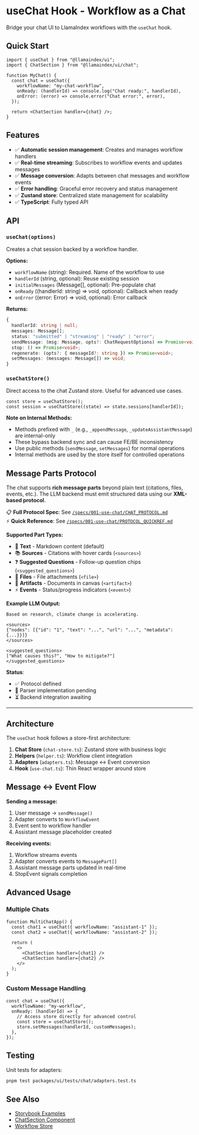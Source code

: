 # useChat Hook - Workflow as a Chat

Bridge your chat UI to LlamaIndex workflows with the `useChat` hook.

## Quick Start

```tsx
import { useChat } from "@llamaindex/ui";
import { ChatSection } from "@llamaindex/ui/chat";

function MyChat() {
  const chat = useChat({
    workflowName: "my-chat-workflow",
    onReady: (handlerId) => console.log("Chat ready:", handlerId),
    onError: (error) => console.error("Chat error:", error),
  });

  return <ChatSection handler={chat} />;
}
```

## Features

- ✅ **Automatic session management**: Creates and manages workflow handlers
- ✅ **Real-time streaming**: Subscribes to workflow events and updates messages
- ✅ **Message conversion**: Adapts between chat messages and workflow events
- ✅ **Error handling**: Graceful error recovery and status management
- ✅ **Zustand store**: Centralized state management for scalability
- ✅ **TypeScript**: Fully typed API

## API

### `useChat(options)`

Creates a chat session backed by a workflow handler.

**Options:**

- `workflowName` (string): Required. Name of the workflow to use
- `handlerId` (string, optional): Reuse existing session
- `initialMessages` (Message[], optional): Pre-populate chat
- `onReady` ((handlerId: string) => void, optional): Callback when ready
- `onError` ((error: Error) => void, optional): Error callback

**Returns:**

```typescript
{
  handlerId: string | null;
  messages: Message[];
  status: "submitted" | "streaming" | "ready" | "error";
  sendMessage: (msg: Message, opts?: ChatRequestOptions) => Promise<void>;
  stop: () => Promise<void>;
  regenerate: (opts?: { messageId?: string }) => Promise<void>;
  setMessages: (messages: Message[]) => void;
}
```

### `useChatStore()`

Direct access to the chat Zustand store. Useful for advanced use cases.

```tsx
const store = useChatStore();
const session = useChatStore((state) => state.sessions[handlerId]);
```

**Note on Internal Methods:**

- Methods prefixed with `_` (e.g., `_appendMessage`, `_updateAssistantMessage`) are internal-only
- These bypass backend sync and can cause FE/BE inconsistency
- Use public methods (`sendMessage`, `setMessages`) for normal operations
- Internal methods are used by the store itself for controlled operations

## Message Parts Protocol

The chat supports **rich message parts** beyond plain text (citations, files, events, etc.). The LLM backend must emit structured data using our **XML-based protocol**.

📋 **Full Protocol Spec**: See [`/specs/001-use-chat/CHAT_PROTOCOL.md`](../../../specs/001-use-chat/CHAT_PROTOCOL.md)  
⚡ **Quick Reference**: See [`/specs/001-use-chat/PROTOCOL_QUICKREF.md`](../../../specs/001-use-chat/PROTOCOL_QUICKREF.md)

**Supported Part Types:**

- 📝 **Text** - Markdown content (default)
- 📚 **Sources** - Citations with hover cards (`<sources>`)
- ❓ **Suggested Questions** - Follow-up question chips (`<suggested_questions>`)
- 📎 **Files** - File attachments (`<file>`)
- 📄 **Artifacts** - Documents in canvas (`<artifact>`)
- ⚡ **Events** - Status/progress indicators (`<event>`)

**Example LLM Output:**

```
Based on research, climate change is accelerating.

<sources>
{"nodes": [{"id": "1", "text": "...", "url": "...", "metadata": {...}}]}
</sources>

<suggested_questions>
["What causes this?", "How to mitigate?"]
</suggested_questions>
```

**Status**:

- ✅ Protocol defined
- 🚧 Parser implementation pending
- ⏳ Backend integration awaiting

---

## Architecture

The `useChat` hook follows a store-first architecture:

1. **Chat Store** (`chat-store.ts`): Zustand store with business logic
2. **Helpers** (`helper.ts`): Workflow client integration
3. **Adapters** (`adapters.ts`): Message ↔ Event conversion
4. **Hook** (`use-chat.ts`): Thin React wrapper around store

## Message ↔ Event Flow

**Sending a message:**

1. User message → `sendMessage()`
2. Adapter converts to `WorkflowEvent`
3. Event sent to workflow handler
4. Assistant message placeholder created

**Receiving events:**

1. Workflow streams events
2. Adapter converts events to `MessagePart[]`
3. Assistant message parts updated in real-time
4. StopEvent signals completion

## Advanced Usage

### Multiple Chats

```tsx
function MultiChatApp() {
  const chat1 = useChat({ workflowName: "assistant-1" });
  const chat2 = useChat({ workflowName: "assistant-2" });

  return (
    <>
      <ChatSection handler={chat1} />
      <ChatSection handler={chat2} />
    </>
  );
}
```

### Custom Message Handling

```tsx
const chat = useChat({
  workflowName: "my-workflow",
  onReady: (handlerId) => {
    // Access store directly for advanced control
    const store = useChatStore();
    store.setMessages(handlerId, customMessages);
  },
});
```

## Testing

Unit tests for adapters:

```bash
pnpm test packages/ui/tests/chat/adapters.test.ts
```

## See Also

- [Storybook Examples](../../stories/chat/)
- [ChatSection Component](./components/chat-section.tsx)
- [Workflow Store](../workflows/store/)
